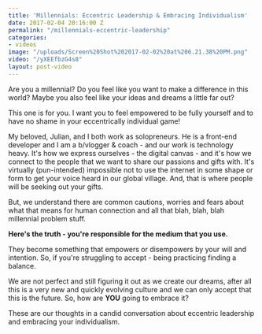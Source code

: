 ```yaml
---
title: 'Millennials: Eccentric Leadership & Embracing Individualism'
date: 2017-02-04 20:16:00 Z
permalink: "/millennials-eccentric-leadership"
categories:
- videos
image: "/uploads/Screen%20Shot%202017-02-02%20at%206.21.38%20PM.png"
video: "/yXEEfbzG4s8"
layout: post-video
---
```


Are you a millennial?  Do you feel like you want to make a difference in this world? Maybe you also feel like your ideas and dreams a little far out? 

This one is for you.  I want you to feel empowered to be fully yourself and to have no shame in your eccentrically individual game!

My beloved, Julian, and I both work as solopreneurs. He is a front-end developer and I am a b/vlogger & coach - and our work is technology heavy. It's how we express ourselves - the digital canvas - and it's how we connect to the people that we want to share our passions and gifts with. It's virtually (pun-intended) impossible not to use the internet in some shape or form to get your voice heard in our global village. And, that is where people will be seeking out your gifts. 

But, we understand there are common cautions, worries and fears about what that means for human connection and all that blah, blah, blah millennial problem stuff.

**Here's the truth - you're responsible for the medium that you use.** 

They become something that empowers or disempowers by your will and intention. So, if you're struggling to accept - being practicing finding a balance. 

We are not perfect and still figuring it out as we create our dreams, after all this is a very new and quickly evolving culture and we can only accept that this is the future. So, how are **YOU** going to embrace it?

These are our thoughts in a candid conversation about eccentric leadership and embracing your individualism.
